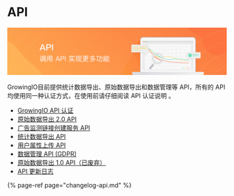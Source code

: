 # API

![](../.gitbook/assets/bang-zhu-wen-dang-banner4.jpg)

GrowingIO目前提供统计数据导出、原始数据导出和数据管理等 API，所有的 API 均使用同一种认证方式，在使用前请仔细阅读 API 认证说明 。

* [GrowingIO API 认证](authentication.md)
* [原始数据导出 2.0 API](raw-data-api/raw-data-export-2.0.md)
* [广告监测链接创建服务 API](ads-tracking-api.md)
* [统计数据导出 API](reporting-api.md)
* [用户属性上传 API](user-property-upload.md)
* [数据管理 API \(GDPR\)](delete-visitor-api.md)
* [原始数据导出 1.0 API（已废弃）](raw-data-api/raw-data-export-1.0.md)
* [API 更新日志](changelog-api.md)

{% page-ref page="changelog-api.md" %}

